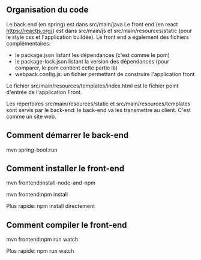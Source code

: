 ## Organisation du code

Le back end (en spring) est dans src/main/java
Le front end (en react https://reactjs.org/) est dans src/main/js et src/main/resources/static (pour le style css et l'application buildée).
Le front end a également des fichiers complémentaires:
* le package.json listant les dépendances (c'est comme le pom)
* le package-lock.json listant la version des dépendances (pour comparer, le pom contient cette partie là)
* webpack.config.js: un fichier permettant de construire l'application front

Le fichier src/main/resources/templates/index.html est le fichier point d'entrée de l'application Front.

Les répertoires src/main/resources/static et src/main/resources/templates sont servis par le back-end: le back-end va les transmettre au client. C'est comme un site web.

## Comment démarrer le back-end
mvn spring-boot:run

## Comment installer le front-end

mvn frontend:install-node-and-npm

mvn frontend:npm install

Plus rapide: npm install directement

## Comment compiler le front-end
mvn frontend:npm run watch

Plus rapide: npm run watch
